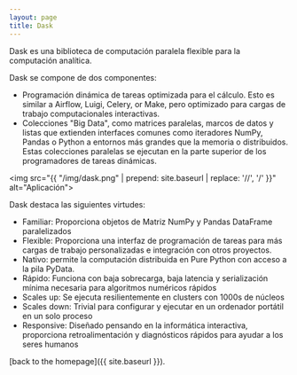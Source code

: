 ```yaml
---
layout: page
title: Dask
---
```


Dask es una biblioteca de computación paralela flexible para la computación analítica.

Dask se compone de dos componentes:

* Programación dinámica de tareas optimizada para el cálculo. Esto es similar a Airflow, Luigi, Celery, or Make, pero optimizado para cargas de trabajo computacionales interactivas.
* Colecciones "Big Data", como matrices paralelas, marcos de datos y listas que extienden interfaces comunes como iteradores NumPy, Pandas o Python a entornos más grandes que la memoria o distribuidos. Estas colecciones paralelas se ejecutan en la parte superior de los programadores de tareas dinámicas.

<img src="{{ "/img/dask.png" | prepend: site.baseurl | replace: '//', '/' }}" alt="Aplicación">

Dask destaca las siguientes virtudes:

* Familiar: Proporciona objetos de Matriz NumPy y Pandas DataFrame paralelizados
* Flexible: Proporciona una interfaz de programación de tareas para más cargas de trabajo personalizadas e integración con otros proyectos.
* Nativo: permite la computación distribuida en Pure Python con acceso a la pila PyData.
* Rápido: Funciona con baja sobrecarga, baja latencia y serialización mínima necesaria para algoritmos numéricos rápidos
* Scales up: Se ejecuta resilientemente en clusters con 1000s de núcleos
* Scales down: Trivial para configurar y ejecutar en un ordenador portátil en un solo proceso
* Responsive: Diseñado pensando en la informática interactiva, proporciona retroalimentación y diagnósticos rápidos para ayudar a los seres humanos

[back to the homepage]({{ site.baseurl }}).
